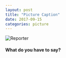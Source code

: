 ```yaml
---
layout: post
title: "Picture Caption"
date: 2017-09-15
categories: picture
---
```

<link href="/css/posts.css" type="text/css" rel="stylesheet">
<link href="/css/photos.css" type="text/css" rel="stylesheet">
<img data-src="/assets/pictures/1.jpeg"
 class="lazyload" alt="Reporter">
<h4> What do you have to say?</h4>
